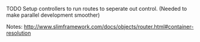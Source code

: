 TODO Setup controllers to run routes to seperate out control. (Needed to make parallel development smoother)

Notes: http://www.slimframework.com/docs/objects/router.html#container-resolution